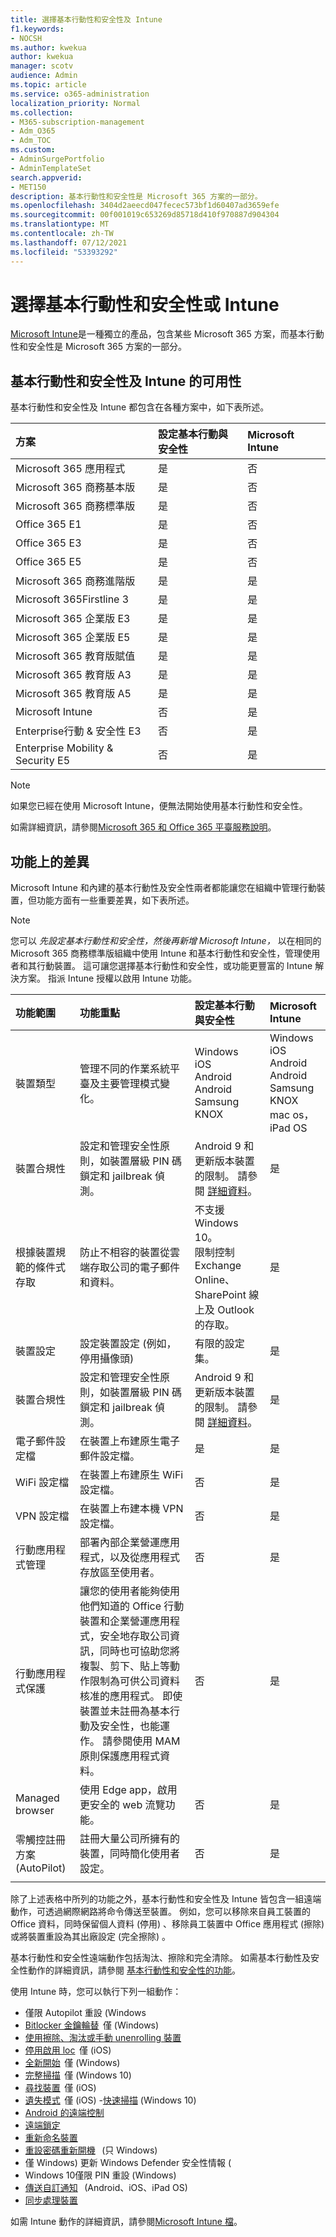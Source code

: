 ```yaml
---
title: 選擇基本行動性和安全性及 Intune
f1.keywords:
- NOCSH
ms.author: kwekua
author: kwekua
manager: scotv
audience: Admin
ms.topic: article
ms.service: o365-administration
localization_priority: Normal
ms.collection:
- M365-subscription-management
- Adm_O365
- Adm_TOC
ms.custom:
- AdminSurgePortfolio
- AdminTemplateSet
search.appverid:
- MET150
description: 基本行動性和安全性是 Microsoft 365 方案的一部分。
ms.openlocfilehash: 3404d2aeecd047fecec573bf1d60407ad3659efe
ms.sourcegitcommit: 00f001019c653269d85718d410f970887d904304
ms.translationtype: MT
ms.contentlocale: zh-TW
ms.lasthandoff: 07/12/2021
ms.locfileid: "53393292"
---
```

# <a name="choose-between-basic-mobility-and-security-or-intune"></a>選擇基本行動性和安全性或 Intune

[Microsoft Intune](/mem/intune/)是一種獨立的產品，包含某些 Microsoft 365 方案，而基本行動性和安全性是 Microsoft 365 方案的一部分。

 ## <a name="availability-of-basic-mobility-and-security-and-intune"></a>基本行動性和安全性及 Intune 的可用性

基本行動性和安全性及 Intune 都包含在各種方案中，如下表所述。

| 方案 | 設定基本行動與安全性 | Microsoft Intune |
|:-----|:-----|:-----|
|Microsoft 365 應用程式|是|否|
|Microsoft 365 商務基本版|是|否|
|Microsoft 365 商務標準版|是|否|
|Office 365 E1 |是|否|
|Office 365 E3 |是|否|
|Office 365 E5 |是|否|
|Microsoft 365 商務進階版 |是|是|
|Microsoft 365Firstline 3 |是|是|
|Microsoft 365 企業版 E3 |是|是|
|Microsoft 365 企業版 E5 |是|是|
|Microsoft 365 教育版賦值 |是|是|
|Microsoft 365 教育版 A3 |是|是|
|Microsoft 365 教育版 A5 |是|是|
|Microsoft Intune |否|是|
|Enterprise行動 & 安全性 E3 |否|是|
|Enterprise Mobility & Security E5 |否|是|

> [!NOTE]
> 如果您已經在使用 Microsoft Intune，便無法開始使用基本行動性和安全性。

 如需詳細資訊，請參閱[Microsoft 365 和 Office 365 平臺服務說明](/office365/servicedescriptions/office-365-platform-service-description/office-365-platform-service-description)。

## <a name="differences-in-capabilities"></a>功能上的差異

Microsoft Intune 和內建的基本行動性及安全性兩者都能讓您在組織中管理行動裝置，但功能方面有一些重要差異，如下表所述。

> [!NOTE]
> 您可以 *先設定基本行動性和安全性，然後再新增 Microsoft Intune，* 以在相同的 Microsoft 365 商務標準版組織中使用 Intune 和基本行動性和安全性，管理使用者和其行動裝置。 這可讓您選擇基本行動性和安全性，或功能更豐富的 Intune 解決方案。 指派 Intune 授權以啟用 Intune 功能。

| 功能範圍 | 功能重點 | 設定基本行動與安全性 | Microsoft Intune |
|:-----|:-----|:-----|:-----|
|裝置類型|管理不同的作業系統平臺及主要管理模式變化。 |Windows<br/>iOS<br/>Android<br/>Android Samsung KNOX<br/>|Windows<br/>iOS<br/>Android<br/>Android Samsung KNOX<br/>mac os，iPad OS|
|裝置合規性|設定和管理安全性原則，如裝置層級 PIN 碼鎖定和 jailbreak 偵測。 |Android 9 和更新版本裝置的限制。 請參閱 [詳細資料](capabilities.md)。 |是|
|根據裝置規範的條件式存取 |防止不相容的裝置從雲端存取公司的電子郵件和資料。 |不支援 Windows 10。<br/>限制控制 Exchange Online、SharePoint 線上及 Outlook 的存取。 |是 |
|裝置設定  |設定裝置設定 (例如，停用攝像頭) |有限的設定集。|是|
|裝置合規性  |設定和管理安全性原則，如裝置層級 PIN 碼鎖定和 jailbreak 偵測。 |Android 9 和更新版本裝置的限制。 請參閱 [詳細資料](capabilities.md)。 |是|
|電子郵件設定檔  |在裝置上布建原生電子郵件設定檔。 |是|是|
|WiFi 設定檔 |在裝置上布建原生 WiFi 設定檔。 |否|是|
|VPN 設定檔 |在裝置上布建本機 VPN 設定檔。 |否|是|
|行動應用程式管理  |部署內部企業營運應用程式，以及從應用程式存放區至使用者。 |否|是|
|行動應用程式保護  |讓您的使用者能夠使用他們知道的 Office 行動裝置和企業營運應用程式，安全地存取公司資訊，同時也可協助您將複製、剪下、貼上等動作限制為可供公司資料核准的應用程式。 即使裝置並未註冊為基本行動及安全性，也能運作。 請參閱使用 MAM 原則保護應用程式資料。 |否|是|
|Managed browser  |使用 Edge app，啟用更安全的 web 流覽功能。 |否|是|
|零觸控註冊方案 (AutoPilot)  |註冊大量公司所擁有的裝置，同時簡化使用者設定。 |否|是|
|||

除了上述表格中所列的功能之外，基本行動性和安全性及 Intune 皆包含一組遠端動作，可透過網際網路將命令傳送至裝置。 例如，您可以移除來自員工裝置的 Office 資料，同時保留個人資料 (停用) 、移除員工裝置中 Office 應用程式 (擦除) 或將裝置重設為其出廠設定 (完全擦除) 。

基本行動性和安全性遠端動作包括淘汰、擦除和完全清除。 如需基本行動性及安全性動作的詳細資訊，請參閱 [基本行動性和安全性的功能](capabilities.md)。

使用 Intune 時，您可以執行下列一組動作：

-   僅限 Autopilot 重設 (Windows
-  [Bitlocker 金鑰輪替](/mem/intune/protect/encrypt-devices#rotate-bitlocker-recovery-keys)  僅 (Windows) 
-  [使用擦除、淘汰或手動 unenrolling 裝置](/mem/intune/remote-actions/devices-wipe#delete-devices-from-the-intune-portal)
-  [停用啟用 loc](/mem/intune/remote-actions/device-activation-lock-disable)  僅 (iOS) 
-  [全新開始](/mem/intune/remote-actions/device-fresh-start)  僅 (Windows) 
- [完整掃描](/mem/intune/configuration/device-restrictions-windows-10#microsoft-defender-antivirus)  僅 (Windows 10) 
- [尋找裝置](/mem/intune/remote-actions/device-locate)  僅 (iOS) 
- [遺失模式](/mem/intune/remote-actions/device-lost-mode)  僅 (iOS) -[快速掃描](/mem/intune/configuration/device-restrictions-windows-10#microsoft-defender-antivirus) (Windows 10) 
- [Android 的遠端控制](/mem/intune/remote-actions/teamviewer-support)
- [遠端鎖定](/mem/intune/remote-actions/device-remote-lock)
- [重新命名裝置](/mem/intune/remote-actions/device-rename)
-  [重設密碼](/mem/intune/remote-actions/device-passcode-reset)[重新開機](/mem/intune/remote-actions/device-restart)   (只 Windows) 
-  僅 Windows) 更新 Windows Defender 安全性情報 (
-  Windows 10僅限 PIN 重設 (Windows) 
-  [傳送自訂通知](/mem/intune/remote-actions/custom-notifications#send-a-custom-notification-to-a-single-device)   (Android、iOS、iPad OS) 
-  [同步處理裝置](/mem/intune/remote-actions/device-sync)

如需 Intune 動作的詳細資訊，請參閱[Microsoft Intune 檔](/mem/intune/)。